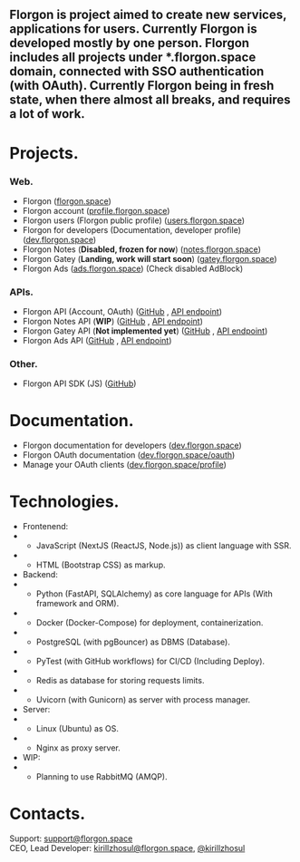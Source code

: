 ## Florgon is project aimed to create new services, applications for users. Currently Florgon is developed mostly by one person. Florgon includes all projects under *.florgon.space domain, connected with SSO authentication (with OAuth). Currently Florgon being in fresh state, when there almost all breaks, and requires a lot of work.
# Projects.
### Web.
- Florgon ([florgon.space](https://florgon.space))
- Florgon account ([profile.florgon.space](https://profile.florgon.space))
- Florgon users (Florgon public profile) ([users.florgon.space](https://users.florgon.space/kirillzhosul))
- Florgon for developers (Documentation, developer profile) ([dev.florgon.space](https://dev.florgon.space))
- Florgon Notes (**Disabled, frozen for now**) ([notes.florgon.space](https://notes.florgon.space))
- Florgon Gatey (**Landing, work will start soon**) ([gatey.florgon.space](https://gatey.florgon.space))
- Florgon Ads ([ads.florgon.space](https://ads.florgon.space)) (Check disabled AdBlock)
### APIs.
- Florgon API (Account, OAuth) ([GitHub](https://github.com/florgon/api) , [API endpoint](https://api.florgon.space))
- Florgon Notes API (**WIP**) ([GitHub](https://github.com/florgon/notes-api) , [API endpoint](https://api.florgon.space/notes))
- Florgon Gatey API (**Not implemented yet**) ([GitHub](https://github.com/florgon/gatey-api) , [API endpoint](https://api.florgon.space/gatey))
- Florgon Ads API ([GitHub](https://github.com/florgon/ads-api) , [API endpoint](https://api.florgon.space/ads))
### Other.
- Florgon API SDK (JS) ([GitHub](https://github.com/florgon/auth-sdk-js))
# Documentation.
- Florgon documentation for developers ([dev.florgon.space](https://dev.florgon.space))
- Florgon OAuth documentation ([dev.florgon.space/oauth](https://dev.florgon.space/oauth))
- Manage your OAuth clients ([dev.florgon.space/profile](https://dev.florgon.space/profile))
# Technologies.
- Frontenend:
- - JavaScript (NextJS (ReactJS, Node.js)) as client language with SSR.
- - HTML (Bootstrap CSS) as markup.
- Backend: 
- - Python (FastAPI, SQLAlchemy) as core language for APIs (With framework and ORM).
- - Docker (Docker-Compose) for deployment, containerization. 
- - PostgreSQL (with pgBouncer) as DBMS (Database).
- - PyTest (with GitHub workflows) for CI/CD (Including Deploy).
- - Redis as database for storing requests limits.
- - Uvicorn (with Gunicorn) as server with process manager.
- Server:
- - Linux (Ubuntu) as OS.
- - Nginx as proxy server.
- WIP:
- - Planning to use RabbitMQ (AMQP).

# Contacts.
Support: [support@florgon.space](mailto:support@florgon.space) \
CEO, Lead Developer: [kirillzhosul@florgon.space](mailto:kirillzhosul@florgon.space), [@kirillzhosul](https://github.com/kirillzhosul)

